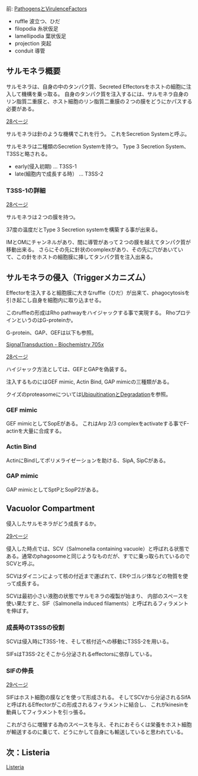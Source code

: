前: [PathogensとVirulenceFactors](PathogensとVirulenceFactors.md)

- ruffle 波立つ、ひだ
- filopodia 糸状仮足
- lamellipodia 葉状仮足
- projection 突起
- conduit 導管

## サルモネラ概要

サルモネラは、自身の中のタンパク質、Secreted Effectorsをホストの細胞に注入して機構を乗っ取る。
自身のタンパク質を注入するには、サルモネラ自身のリン脂質二重膜と、ホスト細胞のリン脂質二重膜の２つの膜をどうにかパスする必要がある。

[28ページ](https://karino2.github.io/ImageGallery/CellBiology706x3.html#lg=1&slide=27)

サルモネラは針のような機構でこれを行う。
これをSecretion Systemと呼ぶ。

サルモネラは二種類のSecretion Systemを持つ。
Type 3 Secretion System、T3SSと略される。

- early(侵入初期) ... T3SS-1
- late(細胞内で成長する時） ... T3SS-2

### T3SS-1の詳細

[28ページ](https://karino2.github.io/ImageGallery/CellBiology706x3.html#lg=1&slide=27)

サルモネラは２つの膜を持つ。

37度の温度だとType 3 Secretion systemを構築する事が出来る。

IMとOMにチャンネルがあり、間に導管があって２つの膜を越えてタンパク質が移動出来る。
さらにその先に針状のcomplexがあり、その先に穴があいていて、この針をホストの細胞膜に挿してタンパク質を注入出来る。

## サルモネラの侵入（Triggerメカニズム）

Effectorを注入すると細胞膜に大きなruffle（ひだ）が出来て、phagocytosisを引き起こし自身を細胞内に取り込ませる。

このruffleの形成はRho pathwayをハイジャックする事で実現する。
RhoプロテインというのはG-proteinか。

G-protein、GAP、GEFは以下も参照。

[SignalTransduction - Biochemistry 705x](https://karino2.github.io/Biochemistry705x/SignalTransduction)

[28ページ](https://karino2.github.io/ImageGallery/CellBiology706x3.html#lg=1&slide=27)

ハイジャック方法としては、GEFとGAPを偽装する。

注入するものにはGEF mimic, Actin Bind, GAP mimicの三種類がある。

クイズのproteasomeについては[UbiquitinationとDegradation](UbiquitinationとDegradation.md)を参照。

### GEF mimic

GEF mimicとしてSopEがある。
これはArp 2/3 complexをactivateする事でF-actinを大量に合成する。

### Actin Bind

ActinにBindしてポリメライゼーションを助ける、SipA, SipCがある。

### GAP mimic

GAP mimicとしてSptPとSopP2がある。

## Vacuolor Compartment

侵入したサルモネラがどう成長するか。

[29ページ](https://karino2.github.io/ImageGallery/CellBiology706x3.html#lg=1&slide=28)

侵入した時点では、SCV（Salmonella containing vacuole）と呼ばれる状態である。通常のphagosomeと同じようなものだが、すでに乗っ取られているのでSCVと呼ぶ。

SCVはダイニンによって核の付近まで運ばれて、ERやゴルジ体などの物質を使って成長する。

SCVは最初小さい液胞の状態でサルモネラの複製が始まり、
内部のスペースを使い果たすと、SIF（Salmonella induced filaments）と呼ばれるフィラメントを伸ばす。

### 成長時のT3SSの役割

SCVは侵入時にT3SS-1を、そして核付近への移動にT3SS-2を用いる。

SIFsはT3SS-2とそこから分泌されるeffectorsに依存している。

### SIFの伸長

[29ページ](https://karino2.github.io/ImageGallery/CellBiology706x3.html#lg=1&slide=28)

SIFはホスト細胞の膜などを使って形成される。
そしてSCVから分泌されるSifAと呼ばれるEffectorがこの形成されるフィラメントに結合し、
これがkinesinを動員してフィラメントを引っ張る。

これがさらに増殖する為のスペースを与え、それにおそらくは栄養をホスト細胞が輸送するのに乗じて、どうにかして自身にも輸送していると思われている。

## 次：Listeria

[Listeria](Listeria.md)
